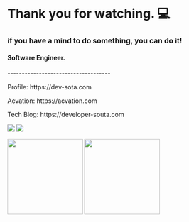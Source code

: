 # Thank you for watching. 💻
### if you have a mind to do something, you can do it!
#### Software Engineer.
<p>------------------------------------</p>
<p>Profile: https://dev-sota.com</p>
<p>Acvation: https://acvation.com</p>
<p>Tech Blog: https://developer-souta.com</p>

![](https://github-profile-summary-cards.vercel.app/api/cards/profile-details?username=soutaschool&theme=dracula)
[![](https://github-profile-trophy.vercel.app/?username=soutaschool&theme=onedark)](https://github.com/ryo-ma/github-profile-trophy)

<p>
<a href="https://github.com/soutaschool">
  <img align="left" height="170px" src="https://github-readme-stats.vercel.app/api?username=soutaschool&count_private=true&show_icons=true&theme=dracula" />
</a>
<a href="https://github.com/soutaschool">
  <img align="left" height="170px" src="https://github-readme-stats.vercel.app/api/top-langs/?username=soutaschool&layout=compact&theme=dracula" />
</a>
</p>

